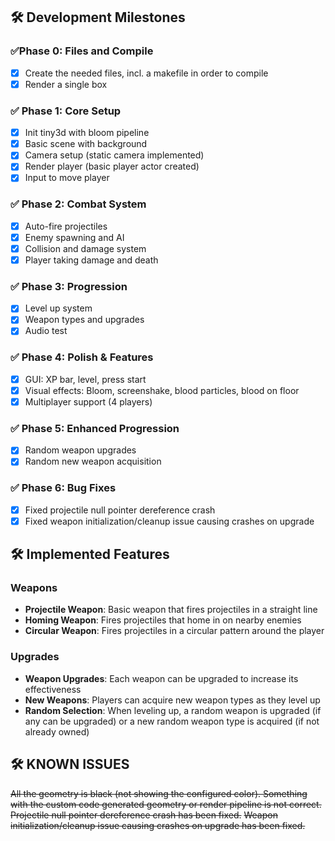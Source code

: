 ## 🛠️ Development Milestones

### ✅Phase 0: Files and Compile
- [x] Create the needed files, incl. a makefile in order to compile
- [x] Render a single box

### ✅ Phase 1: Core Setup
- [x] Init tiny3d with bloom pipeline
- [x] Basic scene with background
- [x] Camera setup (static camera implemented)
- [x] Render player (basic player actor created)
- [x] Input to move player

### ✅ Phase 2: Combat System
- [x] Auto-fire projectiles
- [x] Enemy spawning and AI
- [x] Collision and damage system
- [x] Player taking damage and death

### ✅ Phase 3: Progression
- [x] Level up system
- [x] Weapon types and upgrades
- [x] Audio test

### ✅ Phase 4: Polish & Features
- [x] GUI: XP bar, level, press start
- [x] Visual effects: Bloom, screenshake, blood particles, blood on floor
- [x] Multiplayer support (4 players)

### ✅ Phase 5: Enhanced Progression
- [x] Random weapon upgrades
- [x] Random new weapon acquisition

### ✅ Phase 6: Bug Fixes
- [x] Fixed projectile null pointer dereference crash
- [x] Fixed weapon initialization/cleanup issue causing crashes on upgrade

## 🛠️ Implemented Features

### Weapons
- **Projectile Weapon**: Basic weapon that fires projectiles in a straight line
- **Homing Weapon**: Fires projectiles that home in on nearby enemies
- **Circular Weapon**: Fires projectiles in a circular pattern around the player

### Upgrades
- **Weapon Upgrades**: Each weapon can be upgraded to increase its effectiveness
- **New Weapons**: Players can acquire new weapon types as they level up
- **Random Selection**: When leveling up, a random weapon is upgraded (if any can be upgraded) or a new random weapon type is acquired (if not already owned)

## 🛠️ KNOWN ISSUES
~~All the geometry is black (not showing the configured color). Something with the custom code generated geometry or render pipeline is not correct.~~
~~Projectile null pointer dereference crash has been fixed.~~
~~Weapon initialization/cleanup issue causing crashes on upgrade has been fixed.~~